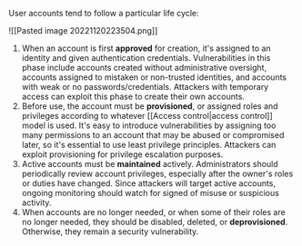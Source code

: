 User accounts tend to follow a particular life cycle:

![[Pasted image 20221120223504.png]]

1. When an account is first **approved** for creation, it's assigned to an identity and given authentication credentials. Vulnerabilities in this phase include accounts created without administrative oversight, accounts assigned to mistaken or non-trusted identities, and accounts with weak or no passwords/credentials. Attackers with temporary access can exploit this phase to create their own accounts.
2. Before use, the account must be **provisioned**, or assigned roles and privileges according to whatever [[Access control|access control]] model is used. It's easy to introduce vulnerabilities by assigning too many permissions to an account that may be abused or compromised later, so it's essential to use least privilege principles. Attackers can exploit provisioning for privilege escalation purposes.
3. Active accounts must be **maintained** actively. Administrators should periodically review account privileges, especially after the owner's roles or duties have changed. Since attackers will target active accounts, ongoing monitoring should watch for signed of misuse or suspicious activity.
4. When accounts are no longer needed, or when some of their roles are no longer needed, they should be disabled, deleted, or **deprovisioned**. Otherwise, they remain a security vulnerability.